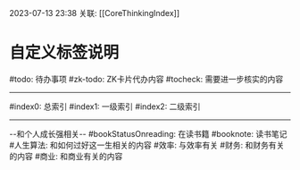 2023-07-13 23:38
关联: [[CoreThinkingIndex]]

# 自定义标签说明

#todo: 待办事项
#zk-todo: ZK卡片代办内容
#tocheck: 需要进一步核实的内容

---

#index0: 总索引
#index1: 一级索引
#index2: 二级索引

---

--和个人成长强相关--
#bookStatusOnreading: 在读书籍
#booknote: 读书笔记
#人生算法: 和如何过好这一生相关的内容
#效率: 与效率有关
#财务: 和财务有关的内容
#商业: 和商业有关的内容
<!--SR:!2023-07-17,1,230-->
